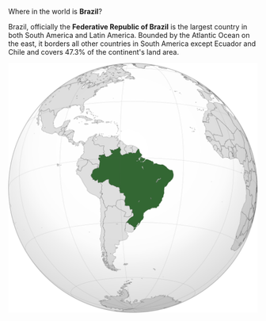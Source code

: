 Where in the world is **Brazil**?
<!--question-->
Brazil, officially the **Federative Republic of Brazil** is the largest country in both South America and Latin America. Bounded by the Atlantic Ocean on the east, it borders all other countries in South America except Ecuador and Chile and covers 47.3% of the continent's land area.

![Map of Brazil](images/BRA_orthographic.svg)